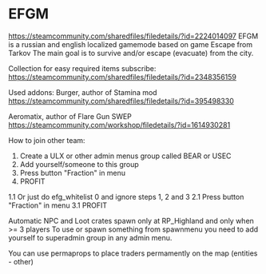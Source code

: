 # EFGM
https://steamcommunity.com/sharedfiles/filedetails/?id=2224014097
EFGM is a russian and english localized gamemode based on game Escape from Tarkov
The main goal is to survive and/or escape (evacuate) from the city.

Collection for easy required items subscribe: https://steamcommunity.com/sharedfiles/filedetails/?id=2348356159

Used addons: Burger, author of Stamina mod
https://steamcommunity.com/sharedfiles/filedetails/?id=395498330

Aeromatix, author of Flare Gun SWEP
https://steamcommunity.com/workshop/filedetails/?id=1614930281

How to join other team:
1. Create a ULX or other admin menus group called BEAR or USEC
2. Add yourself/someone to this group
3. Press button "Fraction" in menu
4. PROFIT

1.1 Or just do efg_whitelist 0 and ignore steps 1, 2 and 3
2.1 Press button "Fraction" in menu
3.1 PROFIT

Automatic NPC and Loot crates spawn only at RP_Highland and only when >= 3 players
To use or spawn something from spawnmenu you need to add yourself to superadmin group in any admin menu.

You can use permaprops to place traders permamently on the map (entities - other)

